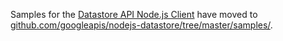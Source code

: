 Samples for the [Datastore API Node.js Client][client] have moved to
[github.com/googleapis/nodejs-datastore/tree/master/samples/][samples].

[client]: https://github.com/googleapis/nodejs-datastore
[samples]: https://github.com/googleapis/nodejs-datastore/tree/master/samples
